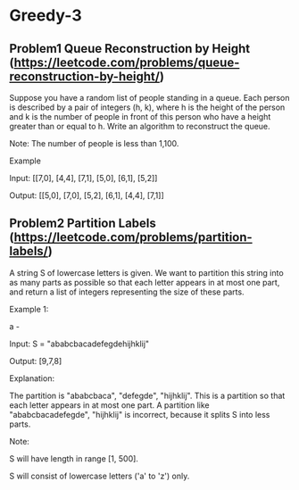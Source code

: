 # Greedy-3

## Problem1 Queue Reconstruction by Height (https://leetcode.com/problems/queue-reconstruction-by-height/)

Suppose you have a random list of people standing in a queue. Each person is described by a pair of integers (h, k), where h is the height of the person and k is the number of people in front of this person who have a height greater than or equal to h. Write an algorithm to reconstruct the queue.

Note:
The number of people is less than 1,100.

 
Example

Input:
[[7,0], [4,4], [7,1], [5,0], [6,1], [5,2]]

Output:
[[5,0], [7,0], [5,2], [6,1], [4,4], [7,1]]

## Problem2 Partition Labels (https://leetcode.com/problems/partition-labels/)

A string S of lowercase letters is given. We want to partition this string into as many parts as possible so that each letter appears in at most one part, and return a list of integers representing the size of these parts.

Example 1:

a - 

Input: S = "ababcbacadefegdehijhklij"

Output: [9,7,8]

Explanation:

The partition is "ababcbaca", "defegde", "hijhklij".
This is a partition so that each letter appears in at most one part.
A partition like "ababcbacadefegde", "hijhklij" is incorrect, because it splits S into less parts.

Note:

S will have length in range [1, 500].

S will consist of lowercase letters ('a' to 'z') only.

